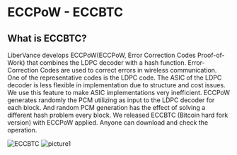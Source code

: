 # ECCPoW - ECCBTC

## What is ECCBTC?

LiberVance develops ECCPoW(ECCPoW, Error Correction Codes Proof-of-Work) that combines the LDPC decoder with a hash function. Error-Correction Codes are used to correct errors in wireless communication. One of the representative codes is the LDPC code. The ASIC of the LDPC decoder is less flexible in implementation due to structure and cost issues. We use this feature to make ASIC implementations very inefficient. ECCPoW generates randomly the PCM utilizing as input to the LDPC decoder for each block. And random PCM generation has the effect of solving a different hash problem every block. We released ECCBTC (Bitcoin hard fork version) with ECCPoW applied. Anyone can download and check the operation. 

![ECCBTC](https://user-images.githubusercontent.com/29197938/90708226-3e09df80-e2d4-11ea-82c3-b0a3f5a146d2.png)
![picture1](https://user-images.githubusercontent.com/25213941/57541109-3f3a2600-7389-11e9-9bf4-5170ded0eeaa.jpg)

